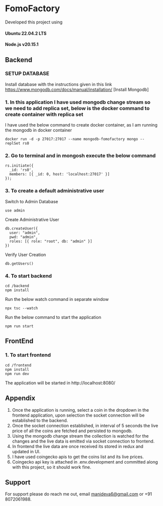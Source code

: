 # FomoFactory
Developed this project using 
#### Ubuntu 22.04.2 LTS
#### Node.js v20.15.1

## Backend
### SETUP DATABASE
Install database with the instructions given in this link
https://www.mongodb.com/docs/manual/installation/ [Install Mongodb]

### 1. In this application I have used mongodb change stream so we need to add replica set, below is the docker command to create container with replica set
I have used the below command to create docker container, as I am running the mongodb in docker container
```
docker run -d -p 27017:27017 --name mongodb-fomofactory mongo --replSet rs0
```

### 2. Go to terminal and in mongosh execute the below command
```
rs.initiate({
  _id: 'rs0',
  members: [{ _id: 0, host: 'localhost:27017' }]
});
```
### 3. To create a default administrative user
Switch to Admin Database
```
use admin 
```
Create Administrative User
```
db.createUser({ 
  user: "admin",
  pwd: "admin",
  roles: [{ role: "root", db: "admin" }]
})
```
Verify User Creation
```
db.getUsers()
```

### 4. To start backend
```
cd /backend
npm install
```
Run the below watch command in separate window
```
npx tsc --watch
```
Run the below command to start the application
```
npm run start 
```
## FrontEnd

### 1. To start frontend
```
cd /frontend
npm install
npm run dev
```
The application will be started in 
http://localhost:8080/

## Appendix

1. Once the application is running, select a coin in the dropdown in the frontend application, upon selection the socket connection will be established to the backend.
2. Once the socket connection established, in interval of 5 seconds the live price of all the coins are fetched and persisted to mongodb.
3. Using the mongodb change stream the collection is watched for the changes and the live data is emitted via socket connection to frontend.
4. In frontend the live data are once received its stored in redux and updated in UI.
5. I have used coingecko apis to get the coins list and its live prices.
6. Coingecko api key is attached in .env.development and committed along with this project, so it should work fine.

## Support
For support please do reach me out, email manideva6@gmail.com or +91 8072061988.
